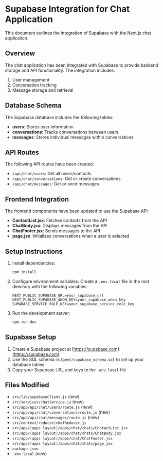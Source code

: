 # Supabase Integration for Chat Application

This document outlines the integration of Supabase with the Next.js chat application.

## Overview

The chat application has been integrated with Supabase to provide backend storage and API functionality. The integration includes:

1. User management
2. Conversation tracking
3. Message storage and retrieval

## Database Schema

The Supabase database includes the following tables:

- **users**: Stores user information
- **conversations**: Tracks conversations between users
- **messages**: Stores individual messages within conversations

## API Routes

The following API routes have been created:

- `/api/chat/users`: Get all users/contacts
- `/api/chat/conversations`: Get or create conversations
- `/api/chat/messages`: Get or send messages

## Frontend Integration

The frontend components have been updated to use the Supabase API:

- **ContactList.jsx**: Fetches contacts from the API
- **ChatBody.jsx**: Displays messages from the API
- **ChatFooter.jsx**: Sends messages to the API
- **page.jsx**: Initializes conversations when a user is selected

## Setup Instructions

1. Install dependencies:
   ```bash
   npm install
   ```

2. Configure environment variables:
   Create a `.env.local` file in the root directory with the following variables:
   ```
   NEXT_PUBLIC_SUPABASE_URL=your_supabase_url
   NEXT_PUBLIC_SUPABASE_ANON_KEY=your_supabase_anon_key
   SUPABASE_SERVICE_ROLE_KEY=your_supabase_service_role_key
   ```

3. Run the development server:
   ```bash
   npm run dev
   ```

## Supabase Setup

1. Create a Supabase project at [https://supabase.com](https://supabase.com)
2. Use the SQL schema in `Agent/supabase_schema.sql` to set up your database tables
3. Copy your Supabase URL and keys to the `.env.local` file

## Files Modified

- `src/lib/supabaseClient.js` (new)
- `src/services/chatService.js` (new)
- `src/app/api/chat/users/route.js` (new)
- `src/app/api/chat/conversations/route.js` (new)
- `src/app/api/chat/messages/route.js` (new)
- `src/context/reducer/chatReducer.js`
- `src/app/(apps layout)/apps/chat/chats/ContactList.jsx`
- `src/app/(apps layout)/apps/chat/chats/ChatBody.jsx`
- `src/app/(apps layout)/apps/chat/ChatFooter.jsx`
- `src/app/(apps layout)/apps/chat/chats/page.jsx`
- `package.json`
- `.env.local` (new)

